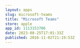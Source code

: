 ```yaml
---
layout: apps
slug: microsoft-teams
title: "Microsoft Teams"
store: apple
app_id: 1113153706
date: 2023-08-25T17:01:33Z
published: 2016-11-02T21:19:53Z
---
```

